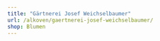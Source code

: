 ```yaml
---
title: "Gärtnerei Josef Weichselbaumer"
url: /alkoven/gaertnerei-josef-weichselbaumer/
shop: Blumen
---
```


